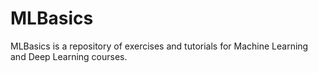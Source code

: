 # MLBasics
MLBasics is a repository of exercises and tutorials for Machine Learning and Deep Learning courses.
